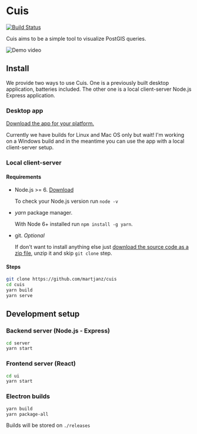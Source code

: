 # Cuis

[![Build Status](https://travis-ci.org/martjanz/cuis.svg?branch=master)](https://travis-ci.org/martjanz/cuis)

Cuis aims to be a simple tool to visualize PostGIS queries.

![Demo video](resources/demo.gif)

## Install

We provide two ways to use Cuis. One is a previously built desktop application,
batteries included. The other one is a local client-server Node.js Express
application.

### Desktop app

[Download the app for your platform.](https://github.com/martjanz/cuis/releases)

Currently we have builds for Linux and Mac OS only but wait! I'm working on a
Windows build and in the meantime you can use the app with a local client-server
setup.

### Local client-server

#### Requirements

* Node.js >= 6. [Download](https://nodejs.org/)

  To check your Node.js version run `node -v`

* _yarn_ package manager.

  With Node 6+ installed run `npm install -g yarn`.

* git. _Optional_

  If don't want to install anything else just
  [download the source code as a zip file](https://github.com/martjanz/cuis/archive/master.zip),
  unzip it and skip `git clone` step.

#### Steps

```bash
git clone https://github.com/martjanz/cuis
cd cuis
yarn build
yarn serve
```

## Development setup

### Backend server (Node.js - Express)

```bash
cd server
yarn start
```

### Frontend server (React)

```bash
cd ui
yarn start
```

### Electron builds

```bash
yarn build
yarn package-all
```

Builds will be stored on `./releases`
